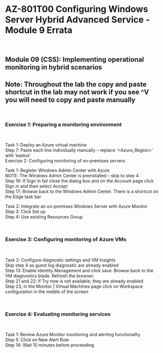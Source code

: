 # AZ-801T00 Configuring Windows Server  Hybrid Advanced Service - Module 9 Errata
 
## Module 09 (CSS): Implementing operational monitoring in hybrid scenarios
## Note:  Throughout the lab the copy and paste shortcut in the lab may not work if you see ^V you will need to copy and paste manually

<br>

### Exercise 1: Preparing a monitoring environment

<br>

Task 1: Deploy an Azure virtual machine<br>
Step 7: Paste each line individually manually – replace ‘<Azure_Region>’ with ‘eastus’<br>
Exercise 2: Configuring monitoring of on-premises servers<br>

Task 1: Register Windows Admin Center with Azure<br>
NOTE:  The Windows Admin Center is preinstalled – skip to step 4<br>
Step 16:  If Sign in fail close the dialog box and on the Account page click Sign in and then select Accept<br>
Step 17; Browse back to the Windows Admin Center. There is a shortcut on the Edge task bar<br>

Task 2: Integrate an on-premises Windows Server with Azure Monitor<br>
Step 3: Click Set up<br>
Step 4: Use existing Resources Group<br>

<br>

### Exercise 3: Configuring monitoring of Azure VMs

<br>

Task 2: Configure diagnostic settings and VM Insights<br>
Skip step 4 as guest log diagnostic are already enabled<br>
Step 13: Enable Identity Management and click save.  Browse back to the VM diagnostics blade.  Refresh the browser.<br>
Step 21 and 22:  If Try now is not available, they are already enabled<br>
Step 23, in the Monitor | Virtual Machines page click on Workspace configuration in the middle of the screen<br>

<br>

### Exercise 4: Evaluating monitoring services

<br>

Task 1: Review Azure Monitor monitoring and alerting functionality<br>
Step 5: Click on New Alert Rule<br>
Step 14: Wait 10 minutes before proceeding<br>
